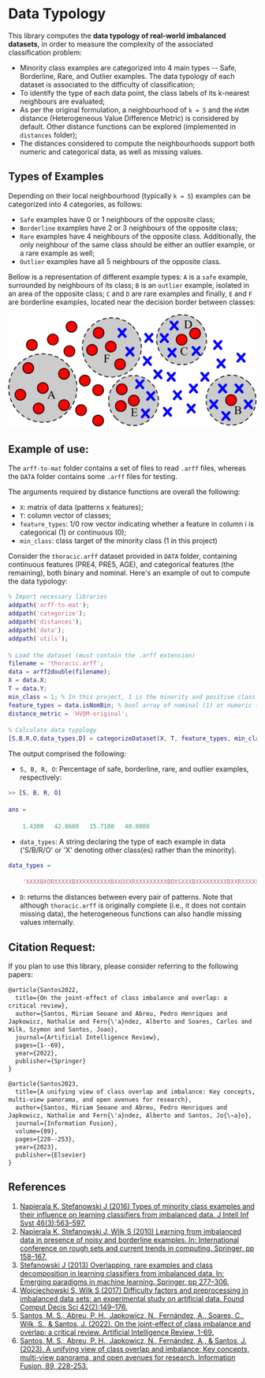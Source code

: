 # Data Typology
This library computes the **data typology of real-world imbalanced datasets**, in order to measure the complexity of the associated classification problem:

- Minority class examples are categorized into 4 main types -- Safe, Borderline, Rare, and Outlier examples. The data typology of each dataset is associated to the difficulty of classification; 
- To identify the type of each data point, the class labels of its k-nearest neighbours are evaluated;
- As per the original formulation, a neighbourhood of `k = 5` and the `HVDM` distance (Heterogeneous Value Difference Metric) is considered by default. Other distance functions can be explored (implemented in `distances` folder);
- The distances considered to compute the neighbourhoods support both numeric and categorical data, as well as missing values.

## Types of Examples
Depending on their local neighbourhood (typically `k = 5`) examples can be categorized into 4 categories, as follows:

- `Safe` examples have 0 or 1 neighbours of the opposite class;
- `Borderline` examples have 2 or 3 neighbours of the opposite class;
- `Rare` examples have 4 neighbours of the opposite class. Additionally, the only neighbour of the same class should be either an outlier example, or a rare example as well;
- `Outlier` examples have all 5 neighbours of the opposite class.

Bellow is a representation of different example types: `A` is a `safe` example, surrounded by neighbours of its class; `B` is an `outlier` example, isolated in an area of the opposite class; `C` and `D` are rare examples and finally, `E` and `F` are borderline examples, located near the decision border between classes:

![Data Typology Examples](data_typology.jpg)


## Example of use:
The `arff-to-mat` folder contains a set of files to read `.arff` files, whereas the `DATA` folder contains some `.arff` files for testing.

The arguments required by distance functions are overall the following:

- `X`: matrix of data (patterns x features);
- `T`: column vector of classes;
- `feature_types`: 1/0 row vector indicating whether a feature in column i is categorical (1) or continuous (0);
- `min_class`: class target of the minority class (1 in this project)

Consider the `thoracic.arff` dataset provided in `DATA` folder, containing continuous features (PRE4, PRE5, AGE), and categorical features (the remaining), both binary and nominal. Here's an example of out to compute the data typology:

```matlab
% Import necessary libraries
addpath('arff-to-mat');
addpath('categorize');
addpath('distances');
addpath('data');
addpath('utils');

% Load the dataset (must contain the .arff extension)
filename = 'thoracic.arff';
data = arff2double(filename);
X = data.X; 
T = data.Y;
min_class = 1; % In this project, 1 is the minority and positive class
feature_types = data.isNomBin; % bool array of nominal (1) or numeric (0) features
distance_metric = 'HVDM-original';

% Calculate data typology
[S,B,R,O,data_types,D] = categorizeDataset(X, T, feature_types, min_class, distance_metric);
```

The output comprised the following:

- `S, B, R, O`: Percentage of safe, borderline, rare, and outlier examples, respectively:

```matlab
>> [S, B, R, O]

ans =

    1.4300   42.8600   15.7100   40.0000
```

- `data_types`: A string declaring the type of each example in data ('S/B/R/O' or 'X' denoting other class(es) rather than the minority).

```matlab
data_types =

    'XXXXBXORXXXXXBXXXXXXXXXXBXXOXXRXXXXXXXXXBOXSXXXBXXXXXXXXXBXXRXXXXXXOXXXXXXXBXOXXXXXXXXXXXXXXBXXXRXXBXXXXXXXXXXXXXXXBXXXXXXXXXXXOOXXXOXXXXBXXXXXRXXXXXXXOOXXXXXXXXXXXXXXXXBXXXRXOXXXXXXXXXOXXXXXOXXXROXXXXXXXXXXXXBXBXBXXXXXXBXXXXXXOXBXXXXXXXXBBXXBXXXXXXXXOXXXXXXXXOXXXXXXXBXOXXXOXXXXXXXXXXXXXXXXXXXXXRBXXXXOXXRXXXXXXOXXXXXXXXOXXXXXXXXXXXXOXXXXXOXXXXXXXOXBXXXXXXRXXXXBXXXXRXXXXXXXXXXXXXXXXXXBXXXXXXXXXXXXXXXXXOXXXXXOXXXXXXXXBBOXXXXBXXXXXXXXXXXXXXXXXXXXXXBXXXXXXXXXXXXXBXXXXXX'
```

- `D`: returns the distances between every pair of patterns. Note that although `thoracic.arff` is originally complete (i.e., it does not contain missing data), the heterogeneous functions can also handle missing values internally.


## Citation Request:
If you plan to use this library, please consider referring to the following papers:

```
@article{Santos2022,
  title={On the joint-effect of class imbalance and overlap: a critical review},
  author={Santos, Miriam Seoane and Abreu, Pedro Henriques and Japkowicz, Nathalie and Fern{\'a}ndez, Alberto and Soares, Carlos and Wilk, Szymon and Santos, Joao},
  journal={Artificial Intelligence Review},
  pages={1--69},
  year={2022},
  publisher={Springer}
}
```

```
@article{Santos2023,
  title={A unifying view of class overlap and imbalance: Key concepts, multi-view panorama, and open avenues for research},
  author={Santos, Miriam Seoane and Abreu, Pedro Henriques and Japkowicz, Nathalie and Fern{\'a}ndez, Alberto and Santos, Jo{\~a}o},
  journal={Information Fusion},
  volume={89},
  pages={228--253},
  year={2023},
  publisher={Elsevier}
}
```

## References
1. [Napierala K, Stefanowski J (2016) Types of minority class examples and their influence on learning classifiers from imbalanced data. J Intell Inf Syst 46(3):563–597.](https://link.springer.com/article/10.1007/s10844-015-0368-1)
2. [Napierala K, Stefanowski J, Wilk S (2010) Learning from imbalanced data in presence of noisy and borderline examples. In: International conference on rough sets and current trends in computing. Springer, pp 158–167.](https://link.springer.com/chapter/10.1007/978-3-642-13529-3_18)
3. [Stefanowski J (2013) Overlapping, rare examples and class decomposition in learning classifiers from imbalanced data. In: Emerging paradigms in machine learning. Springer, pp 277–306.](https://link.springer.com/chapter/10.1007/978-3-642-28699-5_11)
4. [Wojciechowski S, Wilk S (2017) Difficulty factors and preprocessing in imbalanced data sets: an experimental study on artificial data. Found Comput Decis Sci 42(2):149–176.](https://sciendo.com/article/10.1515/fcds-2017-0007)
5. [Santos, M. S., Abreu, P. H., Japkowicz, N., Fernández, A., Soares, C., Wilk, S., & Santos, J. (2022). On the joint-effect of class imbalance and overlap: a critical review. Artificial Intelligence Review, 1-69.](https://link.springer.com/article/10.1007/s10462-022-10150-3)
6. [Santos, M. S., Abreu, P. H., Japkowicz, N., Fernández, A., & Santos, J. (2023). A unifying view of class overlap and imbalance: Key concepts, multi-view panorama, and open avenues for research. Information Fusion, 89, 228-253.](https://www.sciencedirect.com/science/article/pii/S1566253522001099)






